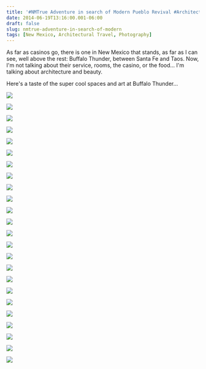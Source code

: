 ```yaml
---
title: '#NMTrue Adventure in search of Modern Pueblo Revival #Architecture: Buffalo Thunder Casino @buffalothunder'
date: 2014-06-19T13:16:00.001-06:00
draft: false
slug: nmtrue-adventure-in-search-of-modern
tags: [New Mexico, Architectural Travel, Photography]
---
```


As far as casinos go, there is one in New Mexico that stands, as far as I can see, well above the rest: Buffalo Thunder, between Santa Fe and Taos. Now, I'm not talking about their service, rooms, the casino, or the food... I'm talking about architecture and beauty.  
  
Here's a taste of the super cool spaces and art at Buffalo Thunder...  
  
  

![](/images/blog/legacy/buffalo+thunder+(10)+(Large).JPG)

  

![](/images/blog/legacy/buffalo+thunder+(8)+(Large).JPG)

  

![](/images/blog/legacy/buffalo+thunder+(11)+(Large).JPG)

  

![](/images/blog/legacy/buffalo+thunder+(13)+(Large).JPG)

  

![](/images/blog/legacy/buffalo+thunder+(1)+(Large).JPG)

  

![](/images/blog/legacy/buffalo+thunder+(2)+(Large).JPG)

  

![](/images/blog/legacy/buffalo+thunder+(3)+(Large).JPG)

  

![](/images/blog/legacy/buffalo+thunder+(4)+(Large).JPG)

  

![](/images/blog/legacy/buffalo+thunder+(5)+(Large).JPG)

  

![](/images/blog/legacy/buffalo+thunder+(6)+(Large).JPG)

  

![](/images/blog/legacy/buffalo+thunder+(9)+(Large).JPG)

  

![](/images/blog/legacy/buffalo+thunder+(14)+(Large).JPG)

  

![](/images/blog/legacy/buffalo+thunder+(17)+(Large).JPG)

  

![](/images/blog/legacy/buffalo+thunder+(18)+(Large).JPG)

  

![](/images/blog/legacy/buffalo+thunder+(19)+(Large).JPG)

  

![](/images/blog/legacy/buffalo+thunder+(20)+(Large).JPG)

  

![](/images/blog/legacy/buffalo+thunder+(21)+(Large).JPG)

  

![](/images/blog/legacy/buffalo+thunder+(22)+(Large).JPG)

  

![](/images/blog/legacy/buffalo+thunder+(23)+(Large).JPG)

![](/images/blog/legacy/buffalo+thunder+(16)+(Large).JPG)

  

![](/images/blog/legacy/Buffalo+Thunder+(1)+(Large).JPG)

  

![](/images/blog/legacy/Buffalo+Thunder+(2)+(Large).JPG)

  

![](/images/blog/legacy/Buffalo+Thunder+(4)+(Large).JPG)

  

![](/images/blog/legacy/Buffalo+Thunder+(8)+(Large).JPG)